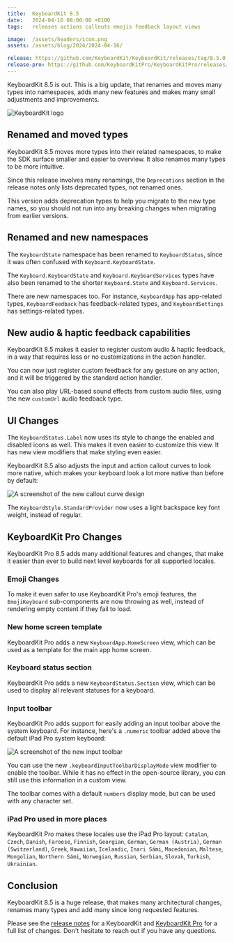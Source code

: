 ```yaml
---
title:  KeyboardKit 8.5
date:   2024-04-16 08:00:00 +0100
tags:   releases actions callouts emojis feedback layout views

image:  /assets/headers/icon.png
assets: /assets/blog/2024/2024-04-16/

release: https://github.com/KeyboardKit/KeyboardKit/releases/tag/8.5.0
release-pro: https://github.com/KeyboardKitPro/KeyboardKitPro/releases/tag/8.5.0
---
```


KeyboardKit 8.5 is out. This is a big update, that renames and moves many types into namespaces, adds many new features and makes many small adjustments and improvements.

![KeyboardKit logo]({{page.image}})


## Renamed and moved types

KeyboardKit 8.5 moves more types into their related namespaces, to make the SDK surface smaller and easier to overview. It also renames many types to be more intuitive.

Since this release involves many renamings, the `Deprecations` section in the release notes only lists deprecated types, not renamed ones.

This version adds deprecation types to help you migrate to the new type names, so you should not run into any breaking changes when migrating from earlier versions.


## Renamed and new namespaces

The `KeyboardState` namespace has been renamed to `KeyboardStatus`, since it was often confused with `Keyboard.KeyboardState`. 

The `Keyboard.KeyboardState` and `Keyboard.KeyboardServices` types have also been renamed to the shorter `Keyboard.State` and `Keyboard.Services`.

There are new namespaces too. For instance, `KeyboardApp` has app-related types, `KeyboardFeedback` has feedback-related types, and `KeyboardSettings` has settings-related types.


## New audio & haptic feedback capabilities

KeyboardKit 8.5 makes it easier to register custom audio & haptic feedback, in a way that requires less or no customizations in the action handler. 

You can now just register custom feedback for any gesture on any action, and it will be triggered by the standard action handler. 

You can also play URL-based sound effects from custom audio files, using the new `customUrl` audio feedback type.


## UI Changes

The `KeyboardStatus.Label` now uses its style to change the enabled and disabled icons as well. This makes it even easier to customize this view. It has new view modifiers that make styling even easier.

KeyboardKit 8.5 also adjusts the input and action callout curves to look more native, which makes your keyboard look a lot more native than before by default:

![A screenshot of the new callout curve design]({{page.assets}}actioncalloutcurve.png)

The `KeyboardStyle.StandardProvider` now uses a light backspace key font weight, instead of regular.


## KeyboardKit Pro Changes

KeyboardKit Pro 8.5 adds many additional features and changes, that make it easier than ever to build next level keyboards for all supported locales.

### Emoji Changes

To make it even safer to use KeyboardKit Pro's emoji features, the `EmojiKeyboard` sub-components are now throwing as well, instead of rendering empty content if they fail to load.

### New home screen template

KeyboardKit Pro adds a new `KeyboardApp.HomeScreen` view, which can be used as a template for the main app home screen.

### Keyboard status section

KeyboardKit Pro adds a new `KeyboardStatus.Section` view, which can be used to display all relevant statuses for a keyboard.

### Input toolbar

KeyboardKit Pro adds support for easily adding an input toolbar above the system keyboard. For instance, here's a `.numeric` toolbar added above the default iPad Pro system keyboard:

![A screenshot of the new input toolbar]({{page.assets}}inputtoolbar-ipadpro.png)

You can use the new `.keyboardInputToolbarDisplayMode` view modifier to enable the toolbar. While it has no effect in the open-source library, you can still use this information in a custom view.

The toolbar comes with a default `numbers` display mode, but can be used with any character set.

### iPad Pro used in more places

KeyboardKit Pro makes these locales use the iPad Pro layout: `Catalan`, `Czech`, `Danish`, `Faroese`, `Finnish`, `Georgian`, `German`, `German (Austria)`, `German (Switzerland)`, `Greek`, `Hawaiian`, `Icelandic`, `Inari Sámi`, `Macedonian`, `Maltese`, `Mongolian`, `Northern Sámi`, `Norwegian`, `Russian`, `Serbian`, `Slovak`, `Turkish`, `Ukrainian`.


## Conclusion

KeyboardKit 8.5 is a huge release, that makes many architectural changes, renames many types and add many since long requested features.

Please see the [release notes]({{page.release}}) for a KeyboardKit and [KeyboardKit Pro]({{page.release-pro}}) for a full list of changes. Don't hesitate to reach out if you have any questions.
